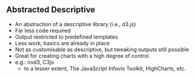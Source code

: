 ##  Abstracted Descriptive

+ An abstraction of a descriptive library (i.e., d3.js)
+ Far less code required
+ Output restricted to predefined templates
+ Less work, basics are already in place
+ Not as customisable as descriptive, but tweaking outputs still possible
+ Great for creating charts with a high degree of control
+ e.g.: nvd3, C3js
   + to a lesser extent, The JavaScript Infovis Toolkit, HighCharts, etc.
